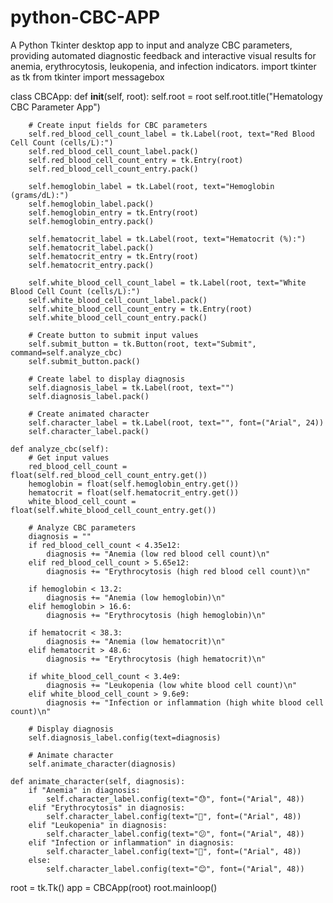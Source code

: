 # python-CBC-APP
A Python Tkinter desktop app to input and analyze CBC parameters, providing automated diagnostic feedback and interactive visual results for anemia, erythrocytosis, leukopenia, and infection indicators.
import tkinter as tk
from tkinter import messagebox

class CBCApp:
    def __init__(self, root):
        self.root = root
        self.root.title("Hematology CBC Parameter App")

        # Create input fields for CBC parameters
        self.red_blood_cell_count_label = tk.Label(root, text="Red Blood Cell Count (cells/L):")
        self.red_blood_cell_count_label.pack()
        self.red_blood_cell_count_entry = tk.Entry(root)
        self.red_blood_cell_count_entry.pack()

        self.hemoglobin_label = tk.Label(root, text="Hemoglobin (grams/dL):")
        self.hemoglobin_label.pack()
        self.hemoglobin_entry = tk.Entry(root)
        self.hemoglobin_entry.pack()

        self.hematocrit_label = tk.Label(root, text="Hematocrit (%):")
        self.hematocrit_label.pack()
        self.hematocrit_entry = tk.Entry(root)
        self.hematocrit_entry.pack()

        self.white_blood_cell_count_label = tk.Label(root, text="White Blood Cell Count (cells/L):")
        self.white_blood_cell_count_label.pack()
        self.white_blood_cell_count_entry = tk.Entry(root)
        self.white_blood_cell_count_entry.pack()

        # Create button to submit input values
        self.submit_button = tk.Button(root, text="Submit", command=self.analyze_cbc)
        self.submit_button.pack()

        # Create label to display diagnosis
        self.diagnosis_label = tk.Label(root, text="")
        self.diagnosis_label.pack()

        # Create animated character
        self.character_label = tk.Label(root, text="", font=("Arial", 24))
        self.character_label.pack()

    def analyze_cbc(self):
        # Get input values
        red_blood_cell_count = float(self.red_blood_cell_count_entry.get())
        hemoglobin = float(self.hemoglobin_entry.get())
        hematocrit = float(self.hematocrit_entry.get())
        white_blood_cell_count = float(self.white_blood_cell_count_entry.get())

        # Analyze CBC parameters
        diagnosis = ""
        if red_blood_cell_count < 4.35e12:
            diagnosis += "Anemia (low red blood cell count)\n"
        elif red_blood_cell_count > 5.65e12:
            diagnosis += "Erythrocytosis (high red blood cell count)\n"

        if hemoglobin < 13.2:
            diagnosis += "Anemia (low hemoglobin)\n"
        elif hemoglobin > 16.6:
            diagnosis += "Erythrocytosis (high hemoglobin)\n"

        if hematocrit < 38.3:
            diagnosis += "Anemia (low hematocrit)\n"
        elif hematocrit > 48.6:
            diagnosis += "Erythrocytosis (high hematocrit)\n"

        if white_blood_cell_count < 3.4e9:
            diagnosis += "Leukopenia (low white blood cell count)\n"
        elif white_blood_cell_count > 9.6e9:
            diagnosis += "Infection or inflammation (high white blood cell count)\n"

        # Display diagnosis
        self.diagnosis_label.config(text=diagnosis)

        # Animate character
        self.animate_character(diagnosis)

    def animate_character(self, diagnosis):
        if "Anemia" in diagnosis:
            self.character_label.config(text="😓", font=("Arial", 48))
        elif "Erythrocytosis" in diagnosis:
            self.character_label.config(text="🤯", font=("Arial", 48))
        elif "Leukopenia" in diagnosis:
            self.character_label.config(text="😕", font=("Arial", 48))
        elif "Infection or inflammation" in diagnosis:
            self.character_label.config(text="🤒", font=("Arial", 48))
        else:
            self.character_label.config(text="😊", font=("Arial", 48))

root = tk.Tk()
app = CBCApp(root)
root.mainloop()

